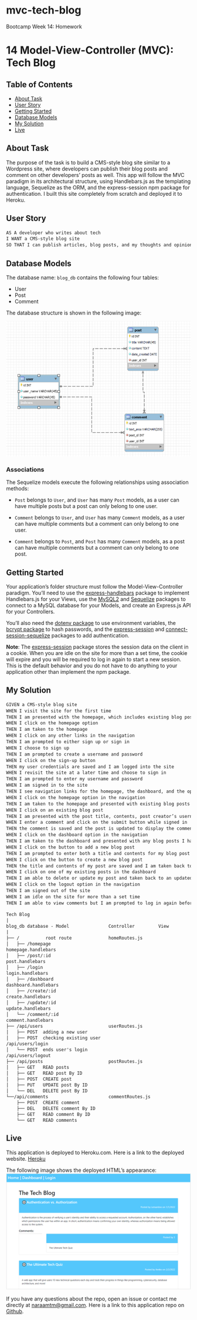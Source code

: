# mvc-tech-blog

Bootcamp Week 14: Homework

# 14 Model-View-Controller (MVC): Tech Blog

## Table of Contents 

- [About Task](#about-task)
- [User Story](#user-story)
- [Getting Started](#getting-started)
- [Database Models](#database-models)
- [My Solution](#my-solution)
- [Live](#live)

## About Task

The purpose of the task is to build a CMS-style blog site similar to a Wordpress site, where developers can publish their blog posts and comment on other developers’ posts as well. This app will follow the MVC paradigm in its architectural structure, using Handlebars.js as the templating language, Sequelize as the ORM, and the express-session npm package for authentication. I built this site completely from scratch and deployed it to Heroku.

## User Story

```md
AS A developer who writes about tech
I WANT a CMS-style blog site
SO THAT I can publish articles, blog posts, and my thoughts and opinions
```

## Database Models

The database name: `blog_db` contains the following four tables:

- User
- Post
- Comment

The database structure is shown in the following image:

![Database structure](./assets/blog-database.png)

### Associations

The Sequelize models execute the following relationships using association methods:

* `Post` belongs to `User`, and `User` has many `Post` models, as a user can have multiple posts but a post can only belong to one user.

* `Comment` belongs to `User`, and `User` has many `Comment` models, as a user can have multiple comments but a comment can only belong to one user.

* `Comment` belongs to `Post`, and `Post` has many `Comment` models, as a post can have multiple comments but a comment can only belong to one post.

## Getting Started

Your application’s folder structure must follow the Model-View-Controller paradigm. You’ll need to use the [express-handlebars](https://www.npmjs.com/package/express-handlebars) package to implement Handlebars.js for your Views, use the [MySQL2](https://www.npmjs.com/package/mysql2) and [Sequelize](https://www.npmjs.com/package/sequelize) packages to connect to a MySQL database for your Models, and create an Express.js API for your Controllers.

You’ll also need the [dotenv package](https://www.npmjs.com/package/dotenv) to use environment variables, the [bcrypt package](https://www.npmjs.com/package/bcrypt) to hash passwords, and the [express-session](https://www.npmjs.com/package/express-session) and [connect-session-sequelize](https://www.npmjs.com/package/connect-session-sequelize) packages to add authentication.

**Note**: The [express-session](https://www.npmjs.com/package/express-session) package stores the session data on the client in a cookie. When you are idle on the site for more than a set time, the cookie will expire and you will be required to log in again to start a new session. This is the default behavior and you do not have to do anything to your application other than implement the npm package.

## My Solution

```md
GIVEN a CMS-style blog site
WHEN I visit the site for the first time
THEN I am presented with the homepage, which includes existing blog posts if any have been posted; navigation links for the homepage and the dashboard; and the option to log in
WHEN I click on the homepage option
THEN I am taken to the homepage
WHEN I click on any other links in the navigation
THEN I am prompted to either sign up or sign in
WHEN I choose to sign up
THEN I am prompted to create a username and password
WHEN I click on the sign-up button
THEN my user credentials are saved and I am logged into the site
WHEN I revisit the site at a later time and choose to sign in
THEN I am prompted to enter my username and password
WHEN I am signed in to the site
THEN I see navigation links for the homepage, the dashboard, and the option to log out
WHEN I click on the homepage option in the navigation
THEN I am taken to the homepage and presented with existing blog posts that include the post title and the date created
WHEN I click on an existing blog post
THEN I am presented with the post title, contents, post creator’s username, and date created for that post and have the option to leave a comment
WHEN I enter a comment and click on the submit button while signed in
THEN the comment is saved and the post is updated to display the comment, the comment creator’s username, and the date created
WHEN I click on the dashboard option in the navigation
THEN I am taken to the dashboard and presented with any blog posts I have already created and the option to add a new blog post
WHEN I click on the button to add a new blog post
THEN I am prompted to enter both a title and contents for my blog post
WHEN I click on the button to create a new blog post
THEN the title and contents of my post are saved and I am taken back to an updated dashboard with my new blog post
WHEN I click on one of my existing posts in the dashboard
THEN I am able to delete or update my post and taken back to an updated dashboard
WHEN I click on the logout option in the navigation
THEN I am signed out of the site
WHEN I am idle on the site for more than a set time
THEN I am able to view comments but I am prompted to log in again before I can add, update, or delete comments
```

```                      
Tech Blog
|
blog_db database - Model               Controller         View  
|
├── /          root route              homeRoutes.js
│   ├── /homepage                                         homepage.handlebars
│   ├── /post/:id                                         post.handlebars  
│   ├── /login                                            login.handlebars
│   ├── /dashboard                                        dashboard.handlebars
│   ├── /create/:id                                       create.handlebars     
│   ├── /update/:id                                       update.handlebars
│   └── /comment/:id                                      comment.handlebars
├── /api/users                         userRoutes.js              
│   ├── POST  adding a new user           
│   ├── POST  checking existing user                      /api/users/login          
│   └── POST  ends user's login                           /api/users/logout 
├── /api/posts                         postRoutes.js                  
│   ├── GET   READ posts              
│   ├── GET   READ post By ID   
│   ├── POST  CREATE post               
│   ├── PUT   UPDATE post By ID               
│   └── DEL   DELETE post By ID
└──/api/comments                       commentRoutes.js
    ├── POST  CREATE comment
    ├── DEL   DELETE comment By ID  
    ├── GET   READ comment By ID                            
    └── GET   READ comments
```

## Live

This application is deployed to Heroku.com. Here is a link to the deployed website. [Heroku](https://the-tech-blog-mvc-structure.herokuapp.com/)

The following image shows the deployed HTML’s appearance: ![Homepage](./assets/tech-blog-homepage.png)

If you have any questions about the repo, open an issue or contact me directly at naraamtm@gmail.com. Here is a link to this application repo on [Github](https://github.com/Nara1469/mvc-tech-blog).
